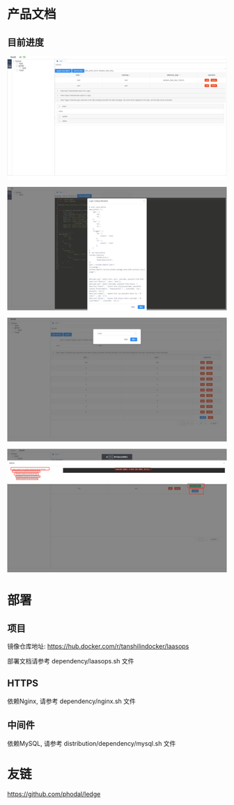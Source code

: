 # 产品文档

## 目前进度

![simple_architecture](docs/current_progress/2020-03-29_19-06/1.png)

![simple_architecture](docs/current_progress/2020-03-29_19-06/2.png)

![simple_architecture](docs/current_progress/2020-03-29_19-06/3.png)

![simple_architecture](docs/current_progress/2020-03-30_22-37/4.png)

# 部署

## 项目

镜像仓库地址: https://hub.docker.com/r/tanshilindocker/laasops

部署文档请参考 dependency/laasops.sh 文件

## HTTPS

依赖Nginx, 请参考 dependency/nginx.sh 文件

## 中间件

依赖MySQL, 请参考 distribution/dependency/mysql.sh 文件

# 友链

https://github.com/phodal/ledge

